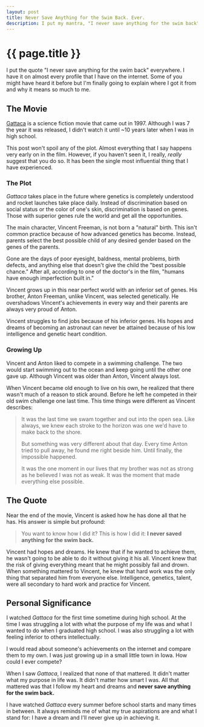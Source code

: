 ```yaml
---
layout: post
title: Never Save Anything for the Swim Back. Ever.
description: I put my mantra, "I never save anything for the swim back", everywhere. I finally explain where it came from and why it means so much to me.
---
```


{{ page.title }}
================

I put the quote "I never save anything for the swim back" everywhere. I have it
on almost every profile that I have on the internet. Some of you might have
heard it before but I'm finally going to explain where I got it from and why it
means so much to me.

## The Movie

[Gattaca][gattaca] is a science fiction movie that came out in 1997. Although I
was 7 the year it was released, I didn't watch it until ~10 years later when I
was in high school.

This post won't spoil any of the plot. Almost everything that I say happens very
early on in the film. However, if you haven't seen it, I really, *really*
suggest that you do so. It has been the single most influential thing that I
have experienced.

### The Plot

*Gattaca* takes place in the future where genetics is completely understood and
rocket launches take place daily. Instead of discrimination based on social
status or the color of one's skin, discrimination is based on genes. Those with
superior genes rule the world and get all the opportunities.

The main character, Vincent Freeman, is not born a "natural" birth. This isn't
common practice because of how advanced genetics has become. Instead, parents
select the best possible child of any desired gender based on the genes of the
parents.

Gone are the days of poor eyesight, baldness, mental problems, birth defects,
and anything else that doesn't give the child the "best possible chance." After
all, according to one of the doctor's in the film, "humans have enough
imperfection built in."

Vincent grows up in this near perfect world with an inferior set of genes. His
brother, Anton Freeman, unlike Vincent, was selected genetically. He overshadows
Vincent's achievements in every way and their parents are always very proud of
Anton.

Vincent struggles to find jobs because of his inferior genes. His hopes and
dreams of becoming an astronaut can never be attained because of his low
intelligence and genetic heart condition.

### Growing Up

Vincent and Anton liked to compete in a swimming challenge. The two would start
swimming out to the ocean and keep going until the other one gave up. Although
Vincent was older than Anton, Vincent always lost.

When Vincent became old enough to live on his own, he realized that there wasn't
much of a reason to stick around. Before he left he competed in their old swim
challenge one last time. This time things were different as Vincent describes:

> It was the last time we swam together and out into the open sea. Like always,
> we knew each stroke to the horizon was one we'd have to make back to the
> shore.
>
> But something was very different about that day. Every time Anton tried to
> pull away, he found me right beside him. Until finally, the impossible
> happened.
>
> It was the one moment in our lives that my brother was not as strong as he
> believed I was not as weak. It was the moment that made everything else
> possible.

## The Quote

Near the end of the movie, Vincent is asked how he has done all that he has. His
answer is simple but profound:

> You want to know how I did it? This is how I did it: **I never saved anything
> for the swim back.**

Vincent had hopes and dreams. He knew that if he wanted to achieve them, he
wasn't going to be able to do it without giving it his all. Vincent knew that
the risk of giving everything meant that he might possibly fail and drown. When
something mattered to Vincent, he knew that hard work was the only thing that
separated him from everyone else. Intelligence, genetics, talent, were all
secondary to hard work and practice for Vincent.

## Personal Significance

I watched *Gattaca* for the first time sometime during high school. At the time
I was struggling a lot with what the purpose of my life was and what I wanted to
do when I graduated high school. I was also struggling a lot with feeling
inferior to others intellectually.

I would read about someone's achievements on the internet and compare them to my
own. I was just growing up in a small little town in Iowa. How could I ever
compete?

When I saw *Gattaca*, I realized that none of that mattered. It didn't matter
what my purpose in life was. It didn't matter how smart I was. All that mattered
was that I follow my heart and dreams and **never save anything for the swim back.**

I have watched *Gattaca* every summer before school starts and many times in
between. It always reminds me of what my true aspirations are and what I stand
for: I have a dream and I'll never give up in achieving it.

[gattaca]: http://en.wikipedia.org/wiki/Gattaca
